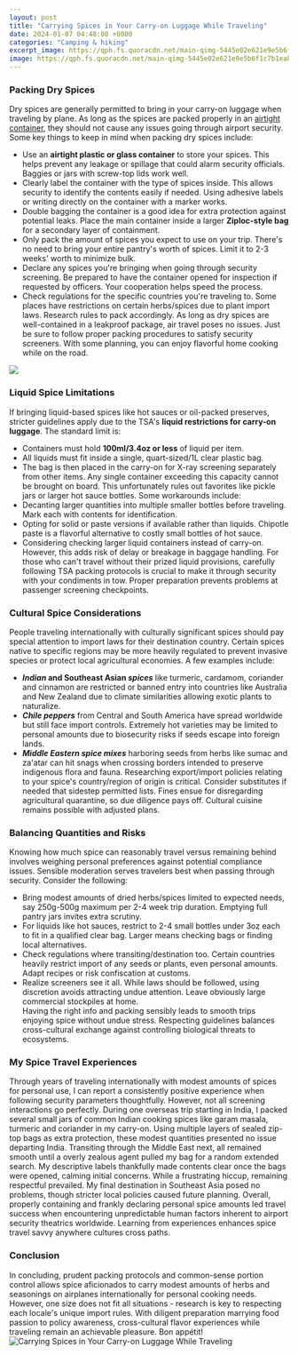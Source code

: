 ```yaml
---
layout: post
title: "Carrying Spices in Your Carry-on Luggage While Traveling"
date: 2024-01-07 04:48:08 +0000
categories: "Camping & hiking"
excerpt_image: https://qph.fs.quoracdn.net/main-qimg-5445e02e621e9e5b6f1c7b1ea8d18731
image: https://qph.fs.quoracdn.net/main-qimg-5445e02e621e9e5b6f1c7b1ea8d18731
---
```


### Packing Dry Spices
Dry spices are generally permitted to bring in your carry-on luggage when traveling by plane. As long as the spices are packed properly in an [airtight container](https://logurl.github.io/2024-01-03-u7ef4-u591a-u5229-u4e9a-u5973-u738b-u5bf9-u5370-u5ea6-u7684-u68a6-u60f3/), they should not cause any issues going through airport security. Some key things to keep in mind when packing dry spices include:
- Use an **airtight plastic or glass container** to store your spices. This helps prevent any leakage or spillage that could alarm security officials. Baggies or jars with screw-top lids work well.
- Clearly label the container with the type of spices inside. This allows security to identify the contents easily if needed. Using adhesive labels or writing directly on the container with a marker works. 
- Double bagging the container is a good idea for extra protection against potential leaks. Place the main container inside a larger **Ziploc-style bag** for a secondary layer of containment. 
- Only pack the amount of spices you expect to use on your trip. There's no need to bring your entire pantry's worth of spices. Limit it to 2-3 weeks' worth to minimize bulk.
- Declare any spices you're bringing when going through security screening. Be prepared to have the container opened for inspection if requested by officers. Your cooperation helps speed the process.
- Check regulations for the specific countries you're traveling to. Some places have restrictions on certain herbs/spices due to plant import laws. Research rules to pack accordingly.
As long as dry spices are well-contained in a leakproof package, air travel poses no issues. Just be sure to follow proper packing procedures to satisfy security screeners. With some planning, you can enjoy flavorful home cooking while on the road.

![](https://carry-on-baggage.com/wp-content/uploads/2018/10/Spices-in-Hand-Luggage.jpg)
### Liquid Spice Limitations
If bringing liquid-based spices like hot sauces or oil-packed preserves, stricter guidelines apply due to the TSA's **liquid restrictions for carry-on luggage**. The standard limit is:
- Containers must hold **100ml/3.4oz or less** of liquid per item.
- All liquids must fit inside a single, quart-sized/1L clear plastic bag.
- The bag is then placed in the carry-on for X-ray screening separately from other items.
Any single container exceeding this capacity cannot be brought on board. This unfortunately rules out favorites like pickle jars or larger hot sauce bottles. Some workarounds include:
- Decanting larger quantities into multiple smaller bottles before traveling. Mark each with contents for identification.
- Opting for solid or paste versions if available rather than liquids. Chipotle paste is a flavorful alternative to costly small bottles of hot sauce. 
- Considering checking larger liquid containers instead of carry-on. However, this adds risk of delay or breakage in baggage handling. 
For those who can't travel without their prized liquid provisions, carefully following TSA packing protocols is crucial to make it through security with your condiments in tow. Proper preparation prevents problems at passenger screening checkpoints.
### Cultural Spice Considerations
People traveling internationally with culturally significant spices should pay special attention to import laws for their destination country. Certain spices native to specific regions may be more heavily regulated to prevent invasive species or protect local agricultural economies. 
A few examples include:
- **_Indian_ and Southeast Asian _spices_** like turmeric, cardamom, coriander and cinnamon are restricted or banned entry into countries like Australia and New Zealand due to climate similarities allowing exotic plants to naturalize. 
- **_Chile peppers_** from Central and South America have spread worldwide but still face import controls. Extremely hot varieties may be limited to personal amounts due to biosecurity risks if seeds escape into foreign lands.  
- **_Middle Eastern spice mixes_** harboring seeds from herbs like sumac and za'atar can hit snags when crossing borders intended to preserve indigenous flora and fauna. 
Researching export/import policies relating to your spice's country/region of origin is critical. Consider substitutes if needed that sidestep permitted lists. Fines ensue for disregarding agricultural quarantine, so due diligence pays off. Cultural cuisine remains possible with adjusted plans.
### Balancing Quantities and Risks 
Knowing how much spice can reasonably travel versus remaining behind involves weighing personal preferences against potential compliance issues. Sensible moderation serves travelers best when passing through security. Consider the following:
- Bring modest amounts of dried herbs/spices limited to expected needs, say 250g-500g maximum per 2-4 week trip duration. Emptying full pantry jars invites extra scrutiny.  
- For liquids like hot sauces, restrict to 2-4 small bottles under 3oz each to fit in a qualified clear bag. Larger means checking bags or finding local alternatives.
- Check regulations where transiting/destination too. Certain countries heavily restrict import of any seeds or plants, even personal amounts. Adapt recipes or risk confiscation at customs.  
- Realize screeners see it all. While laws should be followed, using discretion avoids attracting undue attention. Leave obviously large commercial stockpiles at home.  
Having the right info and packing sensibly leads to smooth trips enjoying spice without undue stress. Respecting guidelines balances cross-cultural exchange against controlling biological threats to ecosystems.
### My Spice Travel Experiences
Through years of traveling internationally with modest amounts of spices for personal use, I can report a consistently positive experience when following security parameters thoughtfully. However, not all screening interactions go perfectly. 
During one overseas trip starting in India, I packed several small jars of common Indian cooking spices like garam masala, turmeric and coriander in my carry-on. Using multiple layers of sealed zip-top bags as extra protection, these modest quantities presented no issue departing India. 
Transiting through the Middle East next, all remained smooth until a overly zealous agent pulled my bag for a random extended search. My descriptive labels thankfully made contents clear once the bags were opened, calming initial concerns. While a frustrating hiccup, remaining respectful prevailed.
My final destination in Southeast Asia posed no problems, though stricter local policies caused future planning. Overall, properly containing and frankly declaring personal spice amounts led travel success when encountering unpredictable human factors inherent to airport security theatrics worldwide. Learning from experiences enhances spice travel savvy anywhere cultures cross paths.
### Conclusion
In concluding, prudent packing protocols and common-sense portion control allows spice aficionados to carry modest amounts of herbs and seasonings on airplanes internationally for personal cooking needs. However, one size does not fit all situations - research is key to respecting each locale's unique import rules. With diligent preparation marrying food passion to policy awareness, cross-cultural flavor experiences while traveling remain an achievable pleasure. Bon appétit!
![Carrying Spices in Your Carry-on Luggage While Traveling](https://qph.fs.quoracdn.net/main-qimg-5445e02e621e9e5b6f1c7b1ea8d18731)